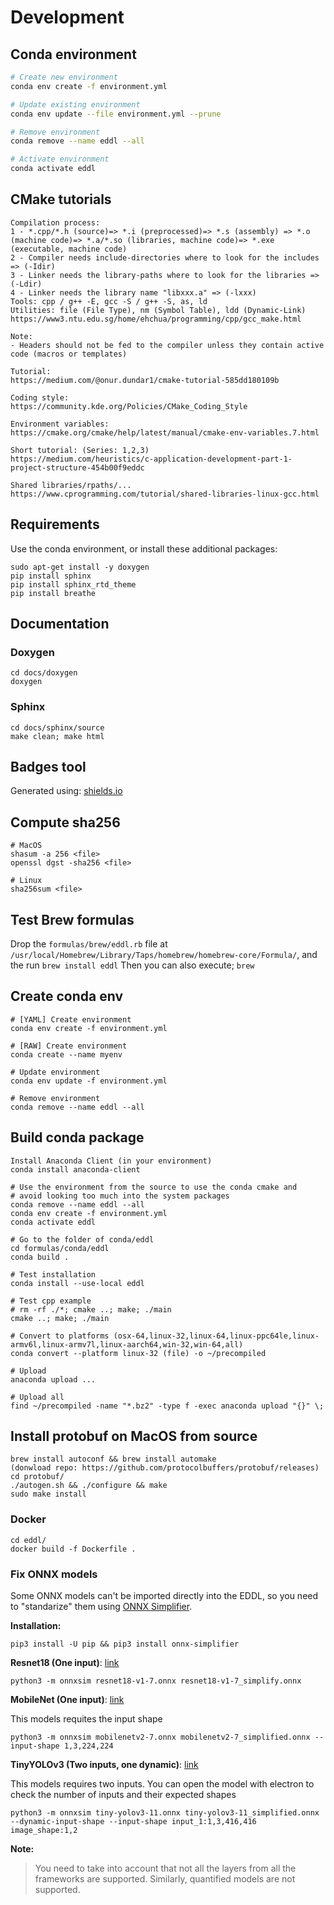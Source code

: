 # Development

## Conda environment

```bash
# Create new environment
conda env create -f environment.yml

# Update existing environment
conda env update --file environment.yml --prune

# Remove environment
conda remove --name eddl --all

# Activate environment
conda activate eddl
```


## CMake tutorials

```
Compilation process: 
1 - *.cpp/*.h (source)=> *.i (preprocessed)=> *.s (assembly) => *.o (machine code)=> *.a/*.so (libraries, machine code)=> *.exe (executable, machine code)
2 - Compiler needs include-directories where to look for the includes => (-Idir)
3 - Linker needs the library-paths where to look for the libraries => (-Ldir)
4 - Linker needs the library name "libxxx.a" => (-lxxx)  
Tools: cpp / g++ -E, gcc -S / g++ -S, as, ld
Utilities: file (File Type), nm (Symbol Table), ldd (Dynamic-Link)
https://www3.ntu.edu.sg/home/ehchua/programming/cpp/gcc_make.html

Note: 
- Headers should not be fed to the compiler unless they contain active code (macros or templates)

Tutorial:
https://medium.com/@onur.dundar1/cmake-tutorial-585dd180109b

Coding style:
https://community.kde.org/Policies/CMake_Coding_Style

Environment variables:
https://cmake.org/cmake/help/latest/manual/cmake-env-variables.7.html

Short tutorial: (Series: 1,2,3)
https://medium.com/heuristics/c-application-development-part-1-project-structure-454b00f9eddc

Shared libraries/rpaths/...
https://www.cprogramming.com/tutorial/shared-libraries-linux-gcc.html
```

## Requirements

Use the conda environment, or install these additional packages:

```
sudo apt-get install -y doxygen
pip install sphinx
pip install sphinx_rtd_theme
pip install breathe
```

## Documentation

### Doxygen

```
cd docs/doxygen
doxygen
```

### Sphinx

```
cd docs/sphinx/source
make clean; make html
```

## Badges tool

Generated using: [shields.io](https://shields.io/)

## Compute sha256

```
# MacOS
shasum -a 256 <file>
openssl dgst -sha256 <file>

# Linux
sha256sum <file>
```

## Test Brew formulas

Drop the `formulas/brew/eddl.rb` file at `/usr/local/Homebrew/Library/Taps/homebrew/homebrew-core/Formula/`, and the run `brew install eddl`
Then you can also execute; `brew`


## Create conda env

```
# [YAML] Create environment
conda env create -f environment.yml

# [RAW] Create environment
conda create --name myenv

# Update environment
conda env update -f environment.yml

# Remove environment
conda remove --name eddl --all
```


## Build conda package

```
Install Anaconda Client (in your environment)
conda install anaconda-client 

# Use the environment from the source to use the conda cmake and 
# avoid looking too much into the system packages
conda remove --name eddl --all
conda env create -f environment.yml
conda activate eddl

# Go to the folder of conda/eddl
cd formulas/conda/eddl
conda build .

# Test installation
conda install --use-local eddl

# Test cpp example
# rm -rf ./*; cmake ..; make; ./main
cmake ..; make; ./main

# Convert to platforms (osx-64,linux-32,linux-64,linux-ppc64le,linux-armv6l,linux-armv7l,linux-aarch64,win-32,win-64,all)
conda convert --platform linux-32 (file) -o ~/precompiled 

# Upload
anaconda upload ...

# Upload all
find ~/precompiled -name "*.bz2" -type f -exec anaconda upload "{}" \;
```

## Install protobuf on MacOS from source

```
brew install autoconf && brew install automake
(donwload repo: https://github.com/protocolbuffers/protobuf/releases)
cd protobuf/
./autogen.sh && ./configure && make
sudo make install
```

### Docker

```
cd eddl/
docker build -f Dockerfile .

```

### Fix ONNX models

Some ONNX models can't be imported directly into the EDDL, so you need to "standarize" them using [ONNX Simplifier](https://github.com/daquexian/onnx-simplifier).

**Installation:**

```
pip3 install -U pip && pip3 install onnx-simplifier
```

**Resnet18 (One input)**: [link](https://github.com/onnx/models/tree/master/vision/classification/resnet)

```
python3 -m onnxsim resnet18-v1-7.onnx resnet18-v1-7_simplify.onnx
```


**MobileNet (One input)**: [link](https://github.com/onnx/models/tree/master/vision/classification/mobilenet)

This models requites the input shape

```
python3 -m onnxsim mobilenetv2-7.onnx mobilenetv2-7_simplified.onnx --input-shape 1,3,224,224
```


**TinyYOLOv3 (Two inputs, one dynamic)**: [link](https://github.com/onnx/models/tree/master/vision/object_detection_segmentation/tiny-yolov3)

This models requires two inputs. You can open the model with electron to check the number of inputs and their expected shapes


```
python3 -m onnxsim tiny-yolov3-11.onnx tiny-yolov3-11_simplified.onnx --dynamic-input-shape --input-shape input_1:1,3,416,416 image_shape:1,2
```

**Note:**

> You need to take into account that not all the layers from all the frameworks are supported. Similarly, quantified models are not supported.
